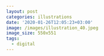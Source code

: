 ```yaml
---
layout: post
categories: illustrations
date: '2020-01-26T12:05:23+03:00'
image: /images/illustration_40.jpeg
image_size: 550x551
tags:
  - digital
---
```

